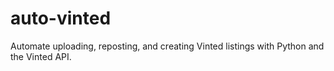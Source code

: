 # auto-vinted
Automate uploading, reposting, and creating Vinted listings with Python and the Vinted API.

